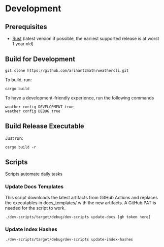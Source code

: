 # Development

## Prerequisites

* [Rust](https://www.rust-lang.org/) (latest version if possible, the earliest supported release is at worst 1 year old)
## Build for Development

```shell
git clone https://github.com/arihant2math/weathercli.git
```

To build, run:

```shell
cargo build
```

To have a development-friendly experience, run the following commands

```shell
weather config DEVELOPMENT true
weather config DEBUG true
```

## Build Release Executable

Just run:

```shell
cargo build -r
```

## Scripts

Scripts automate daily tasks

### Update Docs Templates

This script downloads the latest artifacts from GitHub Actions and replaces the executables in docs_templates/ with the
new artifacts.
A GitHub PAT is needed for the script to work.

```shell
./dev-scripts/target/debug/dev-scripts update-docs [gh token here]
```

### Update Index Hashes

```shell
./dev-scripts/target/debug/dev-scripts update-index-hashes
```